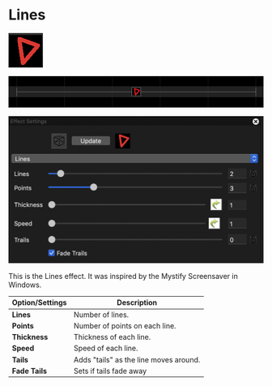 # Lines

![Icon](<../../.gitbook/assets/image (174) (1).png>)

![Sequencer Grid](<../../.gitbook/assets/image (298) (1).png>)

![](<../../.gitbook/assets/image (264).png>)

This is the Lines effect. It was inspired by the Mystify Screensaver in Windows.

| Option/Settings | Description                            |
| --------------- | -------------------------------------- |
| **Lines**       | Number of lines.                       |
| **Points**      | Number of points on each line.         |
| **Thickness**   | Thickness of each line.                |
| **Speed**       | Speed of each line.                    |
| **Tails**       | Adds "tails" as the line moves around. |
| **Fade Tails**  | Sets if tails fade away                |
